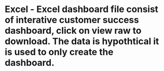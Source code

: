 # Excel - Excel dashboard file consist of interative customer success dashboard, click on view raw to download. The data is hypothtical it is used to only create the dashboard.
